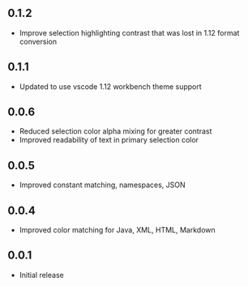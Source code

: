 ## 0.1.2
- Improve selection highlighting contrast that was lost in 1.12 format conversion
## 0.1.1
- Updated to use vscode 1.12 workbench theme support
## 0.0.6
- Reduced selection color alpha mixing for greater contrast
- Improved readability of text in primary selection color
## 0.0.5
- Improved constant matching, namespaces, JSON
## 0.0.4
- Improved color matching for Java, XML, HTML, Markdown
## 0.0.1
- Initial release
